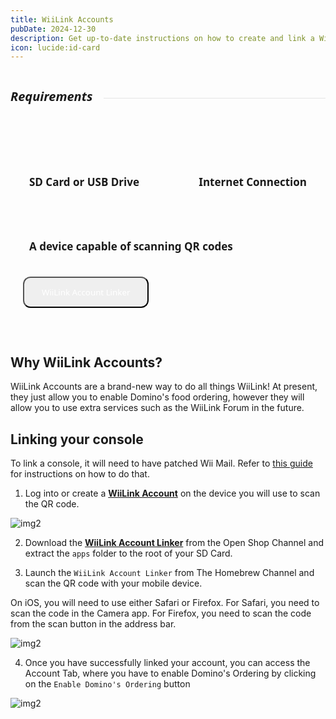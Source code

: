 ```yaml
---
title: WiiLink Accounts
pubDate: 2024-12-30
description: Get up-to-date instructions on how to create and link a WiiLink Account!
icon: lucide:id-card
---
```

<div style="display: flex; gap:8px; align-items: center;">
  <h5 style="font-family: system-ui; font-size:20px;">Requirements</h5>
  <hr style="flex-grow: 1; border: none; opacity:0.1; border-top: 2px solid var(--color); margin-left: 10px">
  </a>
</div>
<div style="display:flex; gap:13px; margin-top:10px;background-color:var(--bg-color-tertiary); border:2px solid var(--border-color); align-items:center; justify-content:space-between; padding:35px 20px 30px 20px; border-radius:12px; flex-wrap:wrap; position:relative;"><h4 style="font-size:17px; font-family:system-ui; padding:10px; border:0px solid #00000060; border-radius:8px;"><i class="fa-solid fa-sd-card"></i> SD Card or USB Drive</h4> <h4 style="font-size:17px; font-family:system-ui; padding:10px; border:0px solid #00000060; border-radius:8px;"><i class="fa-solid fa-globe"></i> Internet Connection</h4> <h4 style="font-size:17px; font-family:system-ui; padding:10px; border:0px solid #00000060; border-radius:8px;"><i class="fa-solid fa-qrcode"></i> A device capable of scanning QR codes</h4><div style="height:40px; border-radius:8px;  position:relative;">
<a href="https://oscwii.org/library/app/wiilink-account-linker"><button type="button" style="height:50px; padding-left:28px; padding-right:28px; border-radius:12px 12px 12px 12px; color:white !important; transform:translate(0, -8px); font-family:system-ui;" class="btn1 btn btn-success"><i class="fa-solid fa-download"></i> WiiLink Account Linker</button></a>
</div></div>

</br>

## Why WiiLink Accounts?

WiiLink Accounts are a brand-new way to do all things WiiLink! At present, they just allow you to enable Domino's food ordering, however they will allow you to use extra services such as the WiiLink Forum in the future.

## Linking your console

<l class="notice warn">To link a console, it will need to have patched Wii Mail. Refer to [this guide](/guide/board/) for instructions on how to do that.</l>

1. Log into or create a [**WiiLink Account**](https://accounts.wiilink.ca) on the device you will use to scan the QR code.

![img2](/img/guide/loginpage.png)

2. Download the [**WiiLink Account Linker**](https://oscwii.org/library/app/wiilink-account-linker) from the Open Shop Channel and extract the `apps` folder to the root of your SD Card.

3. Launch the `WiiLink Account Linker` from The Homebrew Channel and scan the QR code with your mobile device.

<l class="notice info fullwidth">On iOS, you will need to use either Safari or Firefox. For Safari, you need to scan the code in the Camera app. For Firefox, you need to scan the code from the scan button in the address bar.</l>

![img2](/img/guide/qrlink.png)

4. Once you have successfully linked your account, you can access the Account Tab, where you have to enable Domino's Ordering by clicking on the `Enable Domino's Ordering` button

![img2](/img/guide/enabledominos.png)